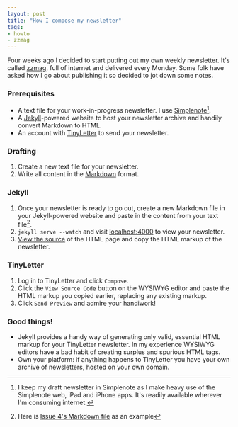 ```yaml
---
layout: post
title: "How I compose my newsletter"
tags:
- howto
- zzmag
---
```


Four weeks ago I decided to start putting out my own weekly newsletter. It's called [zzmag](http://zzmag.com), full of internet and delivered every Monday. Some folk have asked how I go about publishing it so decided to jot down some notes.

### Prerequisites

* A text file for your work-in-progress newsletter. I use [Simplenote](http://simplenote.com)[^1].
* A [Jekyll](http://jekyllrb.com)-powered website to host your newsletter archive and handily convert Markdown to HTML.
* An account with [TinyLetter](http://tinyletter.com) to send your newsletter.

### Drafting

1. Create a new text file for your newsletter.
2. Write all content in the [Markdown](https://daringfireball.net/projects/markdown) format.

### Jekyll

1. Once your newsletter is ready to go out, create a new Markdown file in your Jekyll-powered website and paste in the content from your text file[^2].
2. `jekyll serve --watch` and visit [localhost:4000](http://localhost:4000) to view your newsletter.
3. [View the source](http://www.computerhope.com/issues/ch000746.htm) of the HTML page and copy the HTML markup of the newsletter.

### TinyLetter

1. Log in to TinyLetter and click `Compose`.
2. Click the `View Source Code` button on the WYSIWYG editor and paste the HTML markup you copied earlier, replacing any existing markup.
3. Click `Send Preview` and admire your handiwork!

### Good things!

* Jekyll provides a handy way of generating only valid, essential HTML markup for your TinyLetter newsletter. In my experience WYSIWYG editors have a bad habit of creating surplus and spurious HTML tags.
* Own your platform: if anything happens to TinyLetter you have your own archive of newsletters, hosted on your own domain.

[^1]: I keep my draft newsletter in Simplenote as I make heavy use of the Simplenote web, iPad and iPhone apps. It's readily available wherever I'm consuming internet.
[^2]: Here is [Issue 4's Markdown file](https://gist.github.com/rey/8918619/raw/bde6c80614bfa127089720a5486209c32e126cfa/example-newsletter.md) as an example
